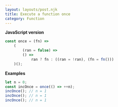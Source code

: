 ```yaml
---
layout: layouts/post.njk
title: Execute a function once
category: Function
---
```


**JavaScript version**

```js
const once = (fn) =>
	(
		(ran = false) =>
		() =>
			ran ? fn : ((ran = !ran), (fn = fn()))
	)();
```

**Examples**

```js
let n = 0;
const incOnce = once(() => ++n);
incOnce(); // n = 1
incOnce(); // n = 1
incOnce(); // n = 1
```
